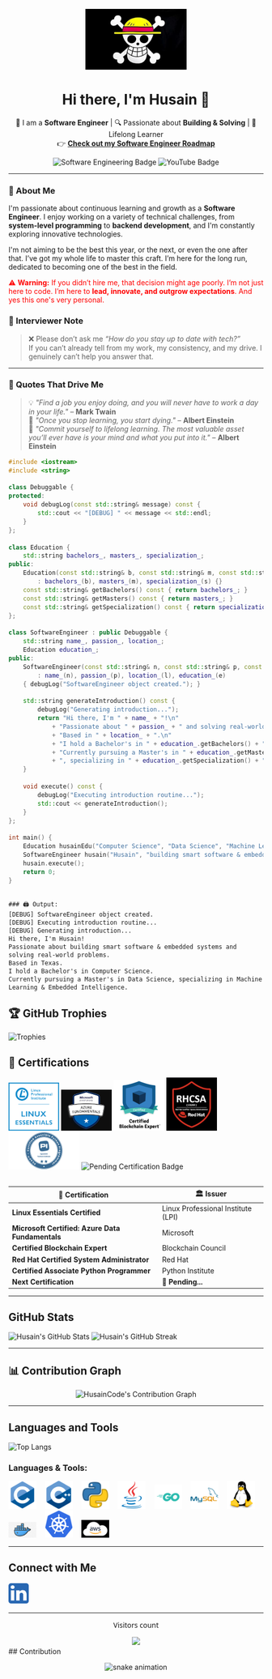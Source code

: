 <p align="center">
  <img src="https://raw.githubusercontent.com/HusainCode/HusainCode/main/Images/One_Piece.webp" alt="Straw Hat Pirates Logo" width="200"/>
</p>

<h1 align="center">Hi there, I'm Husain 👋</h1>

<p align="center">
  🚀 I am a <strong>Software Engineer</strong> | 🔍 Passionate about <strong>Building & Solving</strong> | 🎯 Lifelong Learner  
  <br>
  👉 <a href="https://roadmap.sh/r/embeddediot-software-engineers" target="_blank"><strong>Check out my Software Engineer Roadmap</strong></a>
</p>

<p align="center">
  <img src="https://img.shields.io/badge/Software%20Engineering-%E2%9C%94%EF%B8%8F-blue" alt="Software Engineering Badge" />
  <img src="https://img.shields.io/badge/YouTube-Coming%20Soon-red" alt="YouTube Badge" />
</p>

---

### 🌟 About Me  
I'm passionate about continuous learning and growth as a **Software Engineer**. I enjoy working on a variety of technical challenges, from **system-level programming** to **backend development**, and I'm constantly exploring innovative technologies.

I'm not aiming to be the best this year, or the next, or even the one after that. I’ve got my whole life to master this craft. I’m here for the long run, dedicated to becoming one of the best in the field.

<p style="color:red;">
  ⚠️ <strong>Warning:</strong> If you didn’t hire me, that decision might age poorly. I’m not just here to code. I’m here to <strong>lead, innovate, and outgrow expectations</strong>. And yes this one's very personal.
</p>

### 📝 Interviewer Note  
> ❌ Please don’t ask me *“How do you stay up to date with tech?”*  
> If you can’t already tell from my work, my consistency, and my drive. I genuinely can’t help you answer that.

---

### 💬 Quotes That Drive Me  
> 💡 _"Find a job you enjoy doing, and you will never have to work a day in your life."_ – **Mark Twain**  
> 🧠 _"Once you stop learning, you start dying."_ – **Albert Einstein**  
> 🔁 _"Commit yourself to lifelong learning. The most valuable asset you’ll ever have is your mind and what you put into it."_ – **Albert Einstein**


```cpp
#include <iostream>
#include <string>

class Debuggable {
protected:
    void debugLog(const std::string& message) const {
        std::cout << "[DEBUG] " << message << std::endl;
    }
};

class Education {
    std::string bachelors_, masters_, specialization_;
public:
    Education(const std::string& b, const std::string& m, const std::string& s)
        : bachelors_(b), masters_(m), specialization_(s) {}
    const std::string& getBachelors() const { return bachelors_; }
    const std::string& getMasters() const { return masters_; }
    const std::string& getSpecialization() const { return specialization_; }
};

class SoftwareEngineer : public Debuggable {
    std::string name_, passion_, location_;
    Education education_;
public:
    SoftwareEngineer(const std::string& n, const std::string& p, const std::string& l, const Education& e)
        : name_(n), passion_(p), location_(l), education_(e)
    { debugLog("SoftwareEngineer object created."); }

    std::string generateIntroduction() const {
        debugLog("Generating introduction...");
        return "Hi there, I'm " + name_ + "!\n"
            + "Passionate about " + passion_ + " and solving real-world problems.\n"
            + "Based in " + location_ + ".\n"
            + "I hold a Bachelor's in " + education_.getBachelors() + ".\n"
            + "Currently pursuing a Master's in " + education_.getMasters()
            + ", specializing in " + education_.getSpecialization() + ".\n";
    }

    void execute() const {
        debugLog("Executing introduction routine...");
        std::cout << generateIntroduction();
    }
};

int main() {
    Education husainEdu("Computer Science", "Data Science", "Machine Learning & Embedded Intelligence");
    SoftwareEngineer husain("Husain", "building smart software & embedded systems", "Texas", husainEdu);
    husain.execute();
    return 0;
}



```
```
### 🖨️ Output:
[DEBUG] SoftwareEngineer object created.
[DEBUG] Executing introduction routine...
[DEBUG] Generating introduction...
Hi there, I'm Husain!
Passionate about building smart software & embedded systems and solving real-world problems.
Based in Texas.
I hold a Bachelor's in Computer Science.
Currently pursuing a Master's in Data Science, specializing in Machine Learning & Embedded Intelligence.

```

## 🏆 GitHub Trophies

![Trophies](https://github-profile-trophy.vercel.app/?username=HusainCode&theme=discord&column=7&no-frame=true&margin-w=5&margin-h=5)

## 🏅 Certifications

<div align="left">
  <img src="https://github.com/HusainCode/HusainCode/blob/main/Images/Essentials-Linux_250_0.webp" alt="Linux Essentials Certified" width="100" />
  <img src="https://github.com/HusainCode/HusainCode/blob/main/Images/azuredata.jpg" alt="Microsoft Certified: Azure Data Fundamentals" width="100" />
  <img src="https://github.com/HusainCode/HusainCode/blob/main/Images/blcokchain.png" alt="Certified Blockchain Expert" width="100" />
  <img src="https://github.com/HusainCode/HusainCode/blob/main/Images/rhcsa.png" alt="Red Hat Certified System Administrator" width="100" />
  <img src="https://github.com/HusainCode/HusainCode/blob/main/Images/PCAPI.png" alt="Certified Associate Python Programmer" width="140" />
  <img src="https://img.shields.io/badge/NEXT_CERT-PENDING-important?style=for-the-badge" alt="Pending Certification Badge" />
</div>

<br>

| 🧾 Certification                                | 🏛️ Issuer                             |
|------------------------------------------------|----------------------------------------|
| **Linux Essentials Certified**                 | Linux Professional Institute (LPI)     |
| **Microsoft Certified: Azure Data Fundamentals** | Microsoft                             |
| **Certified Blockchain Expert**                | Blockchain Council                     |
| **Red Hat Certified System Administrator**     | Red Hat                                |
| **Certified Associate Python Programmer**        | Python Institute                       |
| **Next Certification**                         | <span id="pending-cert" style="font-weight:bold;">🔄 Pending...</span> |

---

## GitHub Stats

![Husain's GitHub Stats](https://github-readme-stats.vercel.app/api?username=HusainCode&show_icons=true&theme=dark&count_private=true)
![Husain's GitHub Streak](https://streak-stats.demolab.com?user=HusainCode&theme=dark)

<hr>

## 📊 Contribution Graph

<p align="center">
  <img src="https://github-readme-activity-graph.vercel.app/graph?username=HusainCode&bg_color=000000&color=00ffff&line=00ffff&point=ffffff&area=true&hide_border=true" alt="HusainCode's Contribution Graph" />
</p>

<hr>

## Languages and Tools

![Top Langs](https://github-readme-stats.vercel.app/api/top-langs/?username=HusainCode&layout=compact&theme=radical)

### Languages & Tools:

<p align="left">
  <img src="https://raw.githubusercontent.com/HusainCode/HusainCode/main/Images/c.svg" alt="C" width="55" style="margin-right: 13px;"/>
  <img src="https://raw.githubusercontent.com/HusainCode/HusainCode/main/Images/cplusplus.svg" alt="C++" width="55" style="margin-right: 13px;"/>
  <img src="https://raw.githubusercontent.com/HusainCode/HusainCode/main/Images/4518857_python_icon.svg" alt="Python" width="55" style="margin-right: 13px;"/>
  <img src="https://raw.githubusercontent.com/HusainCode/HusainCode/main/Images/java.svg" alt="Java" width="55" style="margin-right: 13px;"/>
   <img src="https://raw.githubusercontent.com/HusainCode/HusainCode/main/Images/Go-Logo_Aqua.svg" alt="Go" width="55" style="margin-right: 13px;"/>
  <img src="https://raw.githubusercontent.com/HusainCode/HusainCode/main/Images/mysql.svg" alt="MySQL" width="55" style="margin-right: 13px;"/>
  <img src="https://raw.githubusercontent.com/HusainCode/HusainCode/main/Images/linux.svg" alt="Linux" width="55" style="margin-right: 13px;"/>
  <img src="https://raw.githubusercontent.com/HusainCode/HusainCode/main/Images/docker.jpeg" alt="Docker" width="55" style="margin-right: 13px;"/>
  <img src="https://raw.githubusercontent.com/HusainCode/HusainCode/main/Images/Kubernetespic.png" alt="Kubernetes" width="55" style="margin-right: 13px;"/>
  <img src="https://raw.githubusercontent.com/HusainCode/HusainCode/main/Images/aws.jpg" alt="AWS" width="55" style="margin-right: 13px;"/>
</p>

<hr>

## Connect with Me

<div align="left" style="font-family: 'Segoe UI', Tahoma, Geneva, Verdana, sans-serif;">
  <a href="https://www.linkedin.com/in/husain-alshaikhahmed-a6892617b" target="_blank">
    <img src="https://raw.githubusercontent.com/HusainCode/HusainCode/main/Images/5296501_linkedin_network_linkedin%20logo_icon.svg" alt="LinkedIn Profile" width="40" style="margin-right: 10px;"/>
  </a>
</div>


<hr>

<div align="center" style="font-family: 'Segoe UI', Tahoma, Geneva, Verdana, sans-serif;">
  <p>Visitors count</p>
  <img src="https://profile-counter.glitch.me/HusainCode/count.svg" />
  
</div>
## Contribution

<p align="center">
  <img src="https://github.com/HusainCode/HusainCode/blob/output/github-contribution-grid-snake.svg" alt="snake animation" />
</p>


